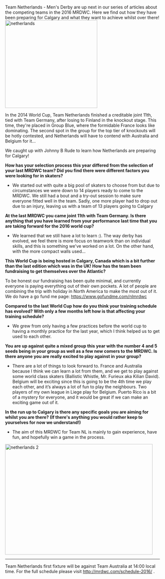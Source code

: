 <html><body><p>Team Netherlands - Men's Derby are up next in our series of articles about the competing teams in the 2016 MRDWC. Here we find out how they have been preparing for Calgary and what they want to achieve whilst over there!

<img class="size-medium wp-image-7860 aligncenter" src="https://www.scottishrollerderbyblog.com/2016/06/netherlands.jpg?w=300" alt="netherlands" width="300" height="286">

In the 2014 World Cup, Team Netherlands finished a creditable joint 11th, tied with Team Germany, after losing to Finland in the knockout stage.
This time, they're placed in Group Blue, where the formidable France looks like dominating. The second spot in the group for the top tier of knockouts will be hotly contested, and Netherlands will have to contend with Australia and Belgium for it...

We caught up with Johnny B Rude to learn how Netherlands are preparing for Calgary!

<strong>How has your selection process this year differed from the selection of your last MRDWC team? Did you find there were different factors you were looking for in skaters?</strong>

- We started out with quite a big pool of skaters to choose from but due to circumstances we were down to 14 players ready to come to the MRDWC. We still had a bout and a try-out session to make sure everyone fitted well in the team. Sadly, one more player had to drop out due to an injury, leaving us with a team of 13 players going to Calgary

<strong>At the last MRDWC you came joint 11th with Team Germany. Is there anything that you have learned from your performance last time that you are taking forward for the 2016 world cup?</strong>

- We learned that we still have a lot to learn :). The way derby has evolved, we feel there is more focus on teamwork than on individual skills, and this is something we've worked on a lot. On the other hand, with the more compact walls used...

<strong>This World Cup is being hosted in Calgary, Canada which is a bit further than the last edition which was in the UK! How has the team been fundraising to get themselves over the Atlantic?</strong>

To be honest our fundraising has been quite minimal, and currently everyone is paying everything out of their own pockets. A lot of people are combining the trip with holiday in North America to make the most out of it. We do have a go fund me page: <a href="https://www.gofundme.com/nlmrdwc">https://www.gofundme.com/nlmrdwc</a>

<strong>Compared to the last World Cup how do you think your training schedule has evolved? With only a few months left how is that affecting your training schedule?</strong>

- We grew from only having a few practices before the world cup to having a monthly practice for the last year, which I think helped us to get used to each other.

<strong>You are up against quite a mixed group this year with the number 4 and 5 seeds being in your group as well as a few new comers to the MRDWC. Is there anyone you are really excited to play against in your group?</strong>

- There are a lot of things to look forward to. France and Australia because I think we can learn a lot from them, and we get to play against some world class skaters (Ballistic Whistle, Mr. Furieux aka Kilian David). Belgium will be exciting since this is going to be the 4th time we play each other, and it’s always a lot of fun to play the neighbours. Two players of my own league in Liege play for Belgium. Puerto Rico is a bit of a mystery for everyone, and it would be great if we can make an exciting game out of it.

<strong>In the run up to Calgary is there any specific goals you are aiming for whilst you are there? (If there's anything you would rather keep to yourselves for now we understand!) </strong>

- The aim of this MRDWC for Team NL is mainly to gain experience, have fun, and hopefully win a game in the process.

<img class="size-full wp-image-7869 aligncenter" src="/2016/06/netherlands-2.jpg" alt="netherlands 2" width="480" height="360">

</p><hr>

Team Netherlands first fixture will be against Team Australia at 14:00 local time. For the full schedule please visit <a href="http://mrdwc.com/schedule-2016/" target="_blank">http://mrdwc.com/schedule-2016/</a> .</body></html>
